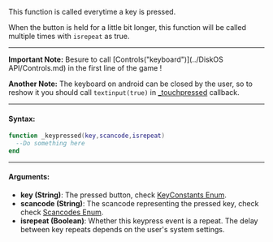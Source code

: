 This function is called everytime a key is pressed.

When the button is held for a little bit longer, this function will be called multiple times with `isrepeat` as true.

---

**Important Note:** Besure to call [Controls("keyboard")](../DiskOS API/Controls.md) in the first line of the game !

**Another Note:** The keyboard on android can be closed by the user, so to reshow it you should call `textinput(true)` in [_touchpressed](./_touchpressed.md) callback.

---

#### Syntax:
```lua
function _keypressed(key,scancode,isrepeat)
  --Do something here
end
```

---

#### Arguments:

* **key (String)**: The pressed button, check [KeyConstants Enum](../Enums/KeyConstants.md).
* **scancode (String)**: The scancode representing the pressed key, check check [Scancodes Enum](../Enums/Scancodes.md).
* **isrepeat (Boolean)**: Whether this keypress event is a repeat. The delay between key repeats depends on the user's system settings.
